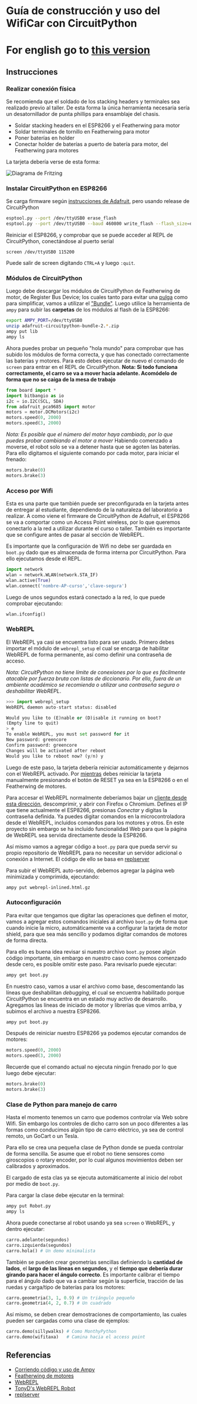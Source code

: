 # Guía de construcción y uso del WifiCar con CircuitPython

# For english go to [this version](https://github.com/fede2cr/CircuitPython_WifiCar/blob/master/README.en.md)

## Instrucciones
### Realizar conexión física

Se recomienda que el soldado de los stacking headers y terminales sea realizado previo al taller. De esta forma la única herramienta necesaria sería un desatornillador de punta phillips para ensamblaje del chasis.

- Soldar stacking headers en el ESP8266 y el Featherwing para motor
- Soldar terminales de tornillo en Featherwing para motor
- Poner baterías en holder
- Conectar holder de baterías a puerto de batería para motor, del Featherwing para motores

La tarjeta debería verse de esta forma:

![Diagrama de Fritzing](https://github.com/fede2cr/CircuitPython_WifiCar/blob/master/doc/Diagrama%20conexiones%20-%20Wifi%20Car.png)

### Instalar CircuitPython en ESP8266

Se carga firmware según [instrucciones de Adafruit](https://learn.adafruit.com/micropython-basics-how-to-load-micropython-on-a-board/?view=all#esp8266), pero usando release de CircuitPython

```bash
esptool.py --port /dev/ttyUSB0 erase_flash
esptool.py --port /dev/ttyUSB0 --baud 460800 write_flash --flash_size=detect 0 adafruit-circuitpython-feather_huzzah-2.3.1.bin
```
Reiniciar el ESP8266, y comprobar que se puede acceder al REPL de CircuitPython, conectándose al puerto serial
```
screen /dev/ttyUSB0 115200
```
Puede salir de screen digitando ``CTRL+A`` y luego ``:quit``.

### Módulos de CircuitPython

Luego debe descargar los módulos de CircuitPython de Featherwing de motor, de Register Bus Device; los cuales tanto para evitar una [pulga](https://github.com/adafruit/Adafruit_CircuitPython_PCA9685/issues/3) como para simplificar, vamos a utilizar el ["Bundle"](https://github.com/adafruit/Adafruit_CircuitPython_Bundle/releases). Luego utilice la herramienta de ``ampy`` para subir las **carpetas** de los módulos al flash de la ESP8266:

```bash
export AMPY_PORT=/dev/ttyUSB0
unzip adafruit-circuitpython-bundle-2.*.zip
ampy put lib 
ampy ls
```
Ahora puedes probar un pequeño "hola mundo" para comprobar que has subido los módulos de forma correcta, y que has conectado correctamente las baterías y motores. Para esto debes ejecutar de nuevo el comando de `screen` para entrar en el REPL de CircuitPython.
**Nota: Si todo funciona correctamente, el carro se va a mover hacia adelante. Acomódelo de forma que no se caiga de la mesa de trabajo**
```python
from board import *
import bitbangio as io
i2c = io.I2C(SCL, SDA)
from adafruit_pca9685 import motor
motors = motor.DCMotors(i2c)
motors.speed(0, 2000)
motors.speed(3, 2000)
```
*Nota: Es posible que el número del motor haya cambiado, por lo que puedes probar cambiando el motor a mover*
Habiendo comenzado a moverse, el robot solo se va a detener hasta que se agoten las baterías. Para ello digitamos el siguiente comando por cada motor, para iniciar el frenado:

```python
motors.brake(0)
motors.brake(3)
```

### Acceso por Wifi
Esta es una parte que también puede ser preconfigurada en la tarjeta antes de entregar al estudiante, dependiendo de la naturaleza del laboratorio a realizar.
A como viene el firmware de CircuitPython de Adafruit, el ESP8266 se va a comportar como un Access Point wireless, por lo que queremos conectarlo a la red a utilizar durante el curso o taller. También es importante que se configure antes de pasar al sección de WebREPL.

Es importante que la configuración de Wifi no debe ser guardada en `boot.py` dado que es almacenada de forma interna por CircuitPython. Para ello ejecutamos desde el REPL.

```python
import network
wlan = network.WLAN(network.STA_IF)
wlan.active(True)
wlan.connect('nombre-AP-curso','clave-segura')
```
Luego de unos segundos estará conectado a la red, lo que puede comprobar ejecutando:
```python
wlan.ifconfig()
```

### WebREPL
El WebREPL ya casi se encuentra listo para ser usado. Primero debes importar el módulo de `webrepl_setup` el cual se encarga de habilitar WebREPL de forma permanente, así como definir una contraseña de acceso.

*Nota: CircuitPython no tiene límite de conexiones por lo que es fácilmente atacable por fuerza bruta con listas de diccionario. Por ello, fuera de un ambiente académico se recomienda o utilizar una contraseña segura o deshabilitar WebREPL*.


```python
>>> import webrepl_setup
WebREPL daemon auto-start status: disabled

Would you like to (E)nable or (D)isable it running on boot?
(Empty line to quit)
> e
To enable WebREPL, you must set password for it
New password: greencore
Confirm password: greencore
Changes will be activated after reboot
Would you like to reboot now? (y/n) y

```

Luego de este paso, la tarjeta debería reiniciar automáticamente y dejarnos con el WebREPL activado. Por [mientras](https://github.com/adafruit/circuitpython/issues/98) debes reiniciar la tarjeta manualmente presionando el botón de RESET ya sea en la ESP8266 o en el Featherwing de motores.


Para accesar el WebREPL normalmente deberíamos bajar un  [cliente desde esta dirección](https://github.com/micropython/webrepl/archive/master.zip), descomprimir, y abrir con Firefox o Chromium. Defines el IP que tiene actualmente el ESP8266, presionas *Conectar* y digitas la contraseña definida. Ya puedes digitar comandos en la microcontroladora desde el WebREPL, incluidos comandos para los motores y otros. En este proyecto sin embargo se ha incluído funcionalidad Web para que la página de WebREPL sea servida directamente desde la ESP8266.

Así mismo vamos a agregar código a `boot.py` para que pueda servir su propio repositorio de WebREPL para no necesitar un servidor adicional o conexión a Internet. El código de ello se basa en [replserver](https://github.com/ShrimpingIt/cockle/blob/master/replserver/)

Para subir el WebREPL auto-servido, debemos agregar la página web minimizada y comprimida, ejecutando:
```bash
ampy put webrepl-inlined.html.gz
```

### Autoconfiguración

Para evitar que tengamos que digitar las operaciones que definen el motor, vamos a agregar estos comandos iniciales al archivo `boot.py` de forma que cuando inicie la micro, automáticamente va a configurar la tarjeta de motor shield, para que sea más sencillo y podamos digitar comandos de motores de forma directa.

Para ello es buena idea revisar si nuestro archivo `boot.py` posee algún código importante, sin embargo en nuestro caso como hemos comenzado desde cero, es posible omitir este paso. Para revisarlo puede ejecutar:
```bash
ampy get boot.py
```
En nuestro caso, vamos a usar el archivo como base, descomentando las líneas que deshabilitan *debugging*, el cual se encuentra habilitado porque CircuitPython se encuentra en un estado muy activo de desarrollo.
Agregamos las líneas de iniciado de motor y librerías que vimos arriba, y subimos el archivo a nuestra ESP8266.
```bash
ampy put boot.py
```

Después de reiniciar nuestro ESP8266 ya podemos ejecutar comandos de motores:
```python
motors.speed(0, 2000)
motors.speed(3, 2000)
```
Recuerde que el comando actual no ejecuta ningún frenado por lo que luego debe ejecutar:

```python
motors.brake(0)
motors.brake(3)
```

### Clase de Python para manejo de carro

Hasta el momento tenemos un carro que podemos controlar vía Web sobre Wifi. Sin embargo los controles de dicho carro son un poco diferentes a las formas como conducimos algún tipo de carro eléctrico, ya sea de control remoto, un GoCart o un Tesla.

Para ello se crea una pequeña clase de Python donde se pueda controlar de forma sencilla. Se asume que el robot no tiene sensores como giroscopios o rotary encoder, por lo cual algunos movimientos deben ser calibrados y aproximados.

El cargado de esta clas ya se ejecuta automáticamente al inicio del robot por medio de `boot.py`.

Para cargar la clase debe ejecutar en la terminal:
```bash
ampy put Robot.py
ampy ls
```
Ahora puede conectarse al robot usando ya sea `screen` o WebREPL, y dentro ejecutar:

```python
carro.adelante(segundos)
carro.izquierda(segundos)
carro.hola() # Un demo mínimalista
```

También se pueden crear geometrías sencillas definiendo la **cantidad de lados**, el **largo de las líneas en segundos**, y el **tiempo que debería durar girando para hacer el ángulo correcto**. Es importante calibrar el tiempo para el ángulo dado que va a cambiar según la superficie, tracción de las ruedas y carga/tipo de baterías para los motores:
```python
carro.geometria(3, 1, 0.9) # Un triángulo pequeño
carro.geometria(4, 2, 0.7) # Un cuadrado
```

Así mismo, se deben crear demostraciones de comportamiento, las cuales pueden ser cargadas como una clase de ejemplos:
```python
carro.demo(sillywalks) # Como MonthyPython
carro.demo(wifitaxa)   # Camina hacia el access point
```

## Referencias
- [Corriendo código y uso de Ampy](https://learn.adafruit.com/micropython-basics-load-files-and-run-code/?view=all)
- [Featherwing de motores](https://learn.adafruit.com/micropython-hardware-pca9685-dc-motor-and-stepper-driver/?view=all)
- [WebREPL](https://learn.adafruit.com/micropython-basics-esp8266-webrepl/?view=all)
- [TonyD's WebREPL Robot](https://www.youtube.com/watch?v=hOwReBsHq7g)
- [replserver](https://github.com/ShrimpingIt/cockle/blob/master/replserver/)
